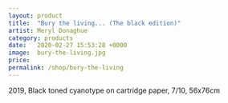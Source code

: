 ```yaml
---
layout: product
title:  "Bury the living... (The black edition)"
artist: Meryl Donaghue
category: products
date:   2020-02-27 15:53:28 +0000
image:  bury-the-living.jpg
price:
permalink: /shop/bury-the-living
---
```

2019, Black toned cyanotype on cartridge paper, 7/10, 56x76cm
